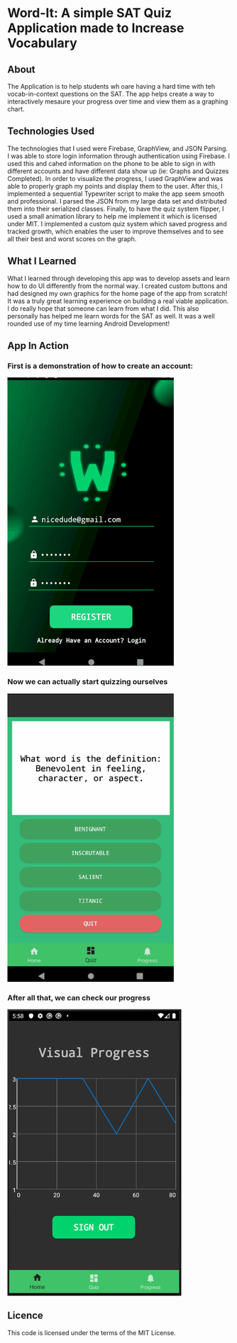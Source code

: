 # Word-It: A simple SAT Quiz Application made to Increase Vocabulary

About
-------------
The Application is to help students wh oare having a hard time with teh vocab-in-context questions on the SAT.
The app helps create a way to interactively mesaure your progress over time and view them as a graphing chart.

Technologies Used
-------------

The technologies that I used were Firebase, GraphView, and JSON Parsing. I was able to store login information through authentication using Firebase. I used this and cahed information on the phone to be able to sign in with different accounts and have different data show up (ie: Graphs and Quizzes Completed). In order to visualize the progress, I used GraphView and was able to properly graph my points and display them to the user. After this, I implemented a sequential Typewriter script  to make the app seem smooth and professional. I parsed the JSON from my large data set and distributed them into their serialized classes. Finally, to have the quiz system flipper, I used a small animation library to help me implement it which is licensed under MIT. I implemented a custom quiz system which saved progress and tracked growth, which enables the user to improve themselves and to see all their best and worst scores on the graph.

What I Learned
-------------
What I learned through developing this app was to develop assets and learn how to do UI differently from the normal way. I created custom buttons and had designed my own graphics for the home page of the app from scratch! It was a truly great learning experience on building a real viable application. I do really hope that someone can learn from what I did. This also personally has helped me learn words for the SAT as well. It was a well rounded use of my time learning Android Development!

App In Action
-------------
### First is a demonstration of how to create an account:
<img src="AccountCreation.gif"></img>

### Now we can actually start quizzing ourselves
<img src="quiz.gif"></img>

### After all that, we can check our progress
<img src="Progress.png"></img>

Licence
-------------
This code is licensed under the terms of the MIT License.
